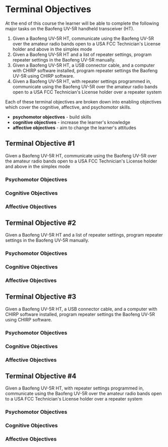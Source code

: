 # Terminal Objectives

At the end of this course the learner will be able to complete the following major tasks on the Baofeng UV-5R handheld transceiver (HT).

1. Given a Baofeng UV-5R HT, communicate using the Baofeng UV-5R over the amateur radio bands open to a USA FCC Technician's License holder and above in the simplex mode
2. Given a Baofeng UV-5R HT and a list of repeater settings, program repeater settings in the Baofeng UV-5R manually.
3. Given a Baofeng UV-5R HT, a USB connector cable, and a computer with CHIRP software installed, program repeater settings the Baofeng UV-5R using CHIRP software.
4. Given a Baofeng UV-5R HT, with repeater settings programmed in, communicate using the Baofeng UV-5R over the amateur radio bands open to a USA FCC Technician's License holder over a repeater system

Each of these terminal objectives are broken down into enabling objectives which cover the cognitive, affective, and psychomotor skills.

* **psychomotor objectives** - build skills
* **cognitive objectives** - increase the learner's knowledge
* **affective objectives** - aim to change the learner's attitudes

## Terminal Objective \#1

Given a Baofeng UV-5R HT, communicate using the Baofeng UV-5R over the amateur radio bands open to a USA FCC Technician's License holder and above in the simplex mode

### Psychomotor Objectives

### Cognitive Objectives

### Affective Objectives

## Terminal Objective \#2

Given a Baofeng UV-5R HT and a list of repeater settings, program repeater settings in the Baofeng UV-5R manually.

### Psychomotor Objectives

### Cognitive Objectives

### Affective Objectives

## Terminal Objective \#3

Given a Baofeng UV-5R HT, a USB connector cable, and a computer with CHIRP software installed, program repeater settings the Baofeng UV-5R using CHIRP software.

### Psychomotor Objectives

### Cognitive Objectives

### Affective Objectives

## Terminal Objective \#4

Given a Baofeng UV-5R HT, with repeater settings programmed in, communicate using the Baofeng UV-5R over the amateur radio bands open to a USA FCC Technician's License holder over a repeater system

### Psychomotor Objectives

### Cognitive Objectives

### Affective Objectives
